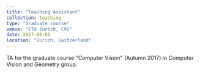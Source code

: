 ```yaml
---
title: "Teaching Assistant"
collection: teaching
type: "Graduate course"
venue: "ETH Zurich, CVG"
date: 2017-08-01
location: "Zurich, Switzerland"
---
```


TA for the graduate course "Computer Vision" (Autumn 2017) in Computer Vision and Geometry group.
